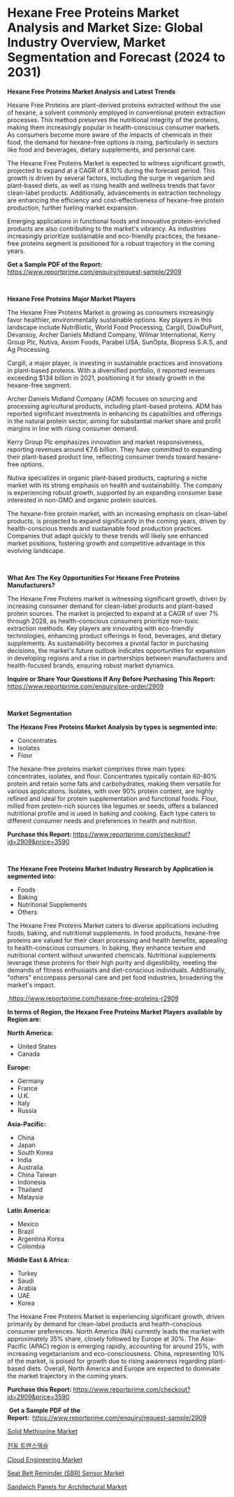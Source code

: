 <p><h1>Hexane Free Proteins Market Analysis and Market Size: Global Industry Overview, Market Segmentation and Forecast (2024 to 2031)</h1></p><p><strong>Hexane Free Proteins Market Analysis and Latest Trends</strong></p>
<p><p>Hexane Free Proteins are plant-derived proteins extracted without the use of hexane, a solvent commonly employed in conventional protein extraction processes. This method preserves the nutritional integrity of the proteins, making them increasingly popular in health-conscious consumer markets. As consumers become more aware of the impacts of chemicals in their food, the demand for hexane-free options is rising, particularly in sectors like food and beverages, dietary supplements, and personal care.</p><p>The Hexane Free Proteins Market is expected to witness significant growth, projected to expand at a CAGR of 8.10% during the forecast period. This growth is driven by several factors, including the surge in veganism and plant-based diets, as well as rising health and wellness trends that favor clean-label products. Additionally, advancements in extraction technology are enhancing the efficiency and cost-effectiveness of hexane-free protein production, further fueling market expansion.</p><p>Emerging applications in functional foods and innovative protein-enriched products are also contributing to the market's vibrancy. As industries increasingly prioritize sustainable and eco-friendly practices, the hexane-free proteins segment is positioned for a robust trajectory in the coming years.</p></p>
<p><strong>Get a Sample PDF of the Report:&nbsp;</strong> <a href="https://www.reportprime.com/enquiry/request-sample/2909">https://www.reportprime.com/enquiry/request-sample/2909</a></p>
<p>&nbsp;</p>
<p><strong>Hexane Free Proteins Major Market Players</strong></p>
<p><p>The Hexane Free Proteins Market is growing as consumers increasingly favor healthier, environmentally sustainable options. Key players in this landscape include NutriBiotic, World Food Processing, Cargill, DowDuPont, Devansoy, Archer Daniels Midland Company, Wilmar International, Kerry Group Plc, Nutiva, Axiom Foods, Parabel USA, SunOpta, Biopress S.A.S, and Ag Processing.</p><p>Cargill, a major player, is investing in sustainable practices and innovations in plant-based proteins. With a diversified portfolio, it reported revenues exceeding $134 billion in 2021, positioning it for steady growth in the hexane-free segment. </p><p>Archer Daniels Midland Company (ADM) focuses on sourcing and processing agricultural products, including plant-based proteins. ADM has reported significant investments in enhancing its capabilities and offerings in the natural protein sector, aiming for substantial market share and profit margins in line with rising consumer demand. </p><p>Kerry Group Plc emphasizes innovation and market responsiveness, reporting revenues around €7.6 billion. They have committed to expanding their plant-based product line, reflecting consumer trends toward hexane-free options. </p><p>Nutiva specializes in organic plant-based products, capturing a niche market with its strong emphasis on health and sustainability. The company is experiencing robust growth, supported by an expanding consumer base interested in non-GMO and organic protein sources.</p><p>The hexane-free protein market, with an increasing emphasis on clean-label products, is projected to expand significantly in the coming years, driven by health-conscious trends and sustainable food production practices. Companies that adapt quickly to these trends will likely see enhanced market positions, fostering growth and competitive advantage in this evolving landscape.</p></p>
<p>&nbsp;</p>
<p><strong>What Are The Key Opportunities For Hexane Free Proteins Manufacturers?</strong></p>
<p><p>The Hexane Free Proteins market is witnessing significant growth, driven by increasing consumer demand for clean-label products and plant-based protein sources. The market is projected to expand at a CAGR of over 7% through 2028, as health-conscious consumers prioritize non-toxic extraction methods. Key players are innovating with eco-friendly technologies, enhancing product offerings in food, beverages, and dietary supplements. As sustainability becomes a pivotal factor in purchasing decisions, the market's future outlook indicates opportunities for expansion in developing regions and a rise in partnerships between manufacturers and health-focused brands, ensuring robust market dynamics.</p></p>
<p><strong>Inquire or Share Your Questions If Any Before Purchasing This Report:</strong> <a href="https://www.reportprime.com/enquiry/pre-order/2909">https://www.reportprime.com/enquiry/pre-order/2909</a></p>
<p>&nbsp;</p>
<p><strong>Market Segmentation</strong></p>
<p><strong>The Hexane Free Proteins Market Analysis by types is segmented into:</strong></p>
<p><ul><li>Concentrates</li><li>Isolates</li><li>Flour</li></ul></p>
<p><p>The hexane-free proteins market comprises three main types: concentrates, isolates, and flour. Concentrates typically contain 60-80% protein and retain some fats and carbohydrates, making them versatile for various applications. Isolates, with over 90% protein content, are highly refined and ideal for protein supplementation and functional foods. Flour, milled from protein-rich sources like legumes or seeds, offers a balanced nutritional profile and is used in baking and cooking. Each type caters to different consumer needs and preferences in health and nutrition.</p></p>
<p><strong>Purchase this Report:&nbsp;</strong><a href="https://www.reportprime.com/checkout?id=2909&price=3590">https://www.reportprime.com/checkout?id=2909&price=3590</a></p>
<p>&nbsp;</p>
<p><strong>The Hexane Free Proteins Market Industry Research by Application is segmented into:</strong></p>
<p><ul><li>Foods</li><li>Baking</li><li>Nutritional Supplements</li><li>Others</li></ul></p>
<p><p>The Hexane Free Proteins Market caters to diverse applications including foods, baking, and nutritional supplements. In food products, hexane-free proteins are valued for their clean processing and health benefits, appealing to health-conscious consumers. In baking, they enhance texture and nutritional content without unwanted chemicals. Nutritional supplements leverage these proteins for their high purity and digestibility, meeting the demands of fitness enthusiasts and diet-conscious individuals. Additionally, "others" encompass personal care and pet food industries, broadening the market's impact.</p></p>
<p><a href="https://www.reportprime.com/hexane-free-proteins-r2909">&nbsp;https://www.reportprime.com/hexane-free-proteins-r2909</a></p>
<p><strong>In terms of Region, the Hexane Free Proteins Market Players available by Region are:</strong></p>
<p>
    <p> <strong> North America: </strong>
        <ul>
            <li>United States</li>
            <li>Canada</li>
        </ul>
        </p> 
    <p> <strong> Europe: </strong>
        <ul>
            <li>Germany</li>
            <li>France</li>
            <li>U.K.</li>
            <li>Italy</li>
            <li>Russia</li>
        </ul>
        </p> 
    <p> <strong> Asia-Pacific: </strong>
        <ul>
            <li>China</li>
            <li>Japan</li>
            <li>South Korea</li>
            <li>India</li>
            <li>Australia</li>
            <li>China Taiwan</li>
            <li>Indonesia</li>
            <li>Thailand</li>
            <li>Malaysia</li>
        </ul>
        </p> 
    <p> <strong> Latin America: </strong>
        <ul>
            <li>Mexico</li>
            <li>Brazil</li>
            <li>Argentina Korea</li>
            <li>Colombia</li>
        </ul>
        </p> 
    <p> <strong> Middle East & Africa: </strong>
        <ul>
            <li>Turkey</li>
            <li>Saudi</li>
            <li>Arabia</li>
            <li>UAE</li>
            <li>Korea</li>
        </ul>
    </p>
    </p>
<p><p>The Hexane Free Proteins Market is experiencing significant growth, driven primarily by demand for clean-label products and health-conscious consumer preferences. North America (NA) currently leads the market with approximately 35% share, closely followed by Europe at 30%. The Asia-Pacific (APAC) region is emerging rapidly, accounting for around 25%, with increasing vegetarianism and eco-consciousness. China, representing 10% of the market, is poised for growth due to rising awareness regarding plant-based diets. Overall, North America and Europe are expected to dominate the market trajectory in the coming years.</p></p>
<p><strong>Purchase this Report: </strong><a href="https://www.reportprime.com/checkout?id=2909&price=3590">https://www.reportprime.com/checkout?id=2909&price=3590</a></p>
<p>&nbsp;<strong>Get a Sample PDF of the Report:&nbsp;&nbsp;</strong><a href="https://www.reportprime.com/enquiry/request-sample/2909">https://www.reportprime.com/enquiry/request-sample/2909</a></p>
<p><strong></strong></p>
<p><p><a href="https://issuu.com/reportprime-2/docs/solid-methionine-market-size-2030.p_e7a8ddf51eac11">Solid Methionine Market</a></p><p><a href="https://medium.com/@jordymiller25/%EC%A0%84%EA%B8%B0-%ED%8A%B8%EB%9E%9C%EC%8A%A4%EC%95%A1%EC%8A%AC-%EC%8B%9C%EC%9E%A5-%EC%A0%84%EB%A7%9D-%EB%B0%8F-2024%EB%85%84%EB%B6%80%ED%84%B0-2031%EB%85%84%EA%B9%8C%EC%A7%80%EC%9D%98-%EC%98%88%EC%B8%A1-9bd0bddf3757">전동 트랜스액슬</a></p><p><a href="https://medium.com/@gyuj5h/cloud-engineering-market-market-segmentation-geographical-regions-and-market-forcast-till-2031-1e81e3e07717">Cloud Engineering Market</a></p><p><a href="https://www.linkedin.com/pulse/seat-belt-reminder-sbr-sensor-market-trends-growth-outlook-2024-butce?trackingId=dYUltpCpSg2bUPUILoEjmw%3D%3D">Seat Belt Reminder (SBR) Sensor Market</a></p><p><a href="https://issuu.com/reportprime-2/docs/sandwich-panels-for-architectural-m_fa44c5b76c921d">Sandwich Panels for Architectural Market</a></p></p>